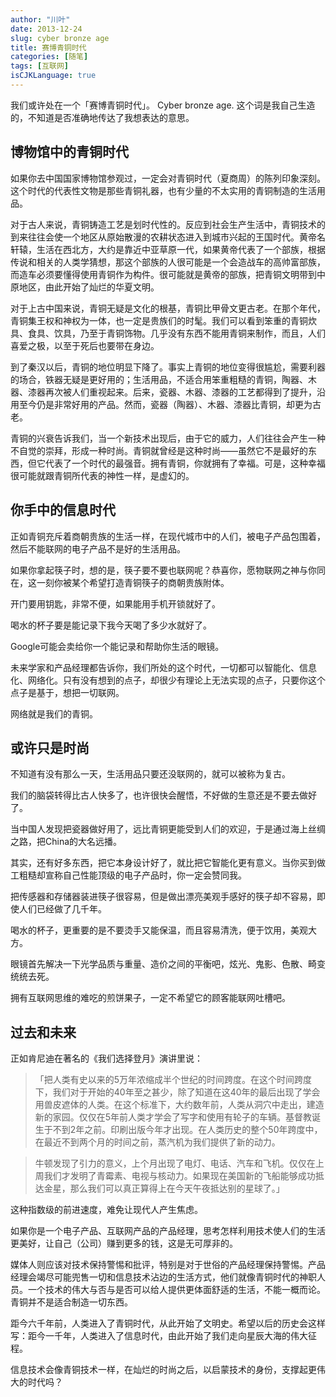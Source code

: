 ```yaml
---
author: "川叶"
date: 2013-12-24
slug: cyber bronze age
title: 赛博青铜时代
categories: [随笔]
tags: [互联网]
isCJKLanguage: true
---
```


我们或许处在一个「赛博青铜时代」。
Cyber bronze age.
这个词是我自己生造的，不知道是否准确地传达了我想表达的意思。

<!--more-->

## 博物馆中的青铜时代

如果你去中国国家博物馆参观过，一定会对青铜时代（夏商周）的陈列印象深刻。这个时代的代表性文物是那些青铜礼器，也有少量的不太实用的青铜制造的生活用品。

对于古人来说，青铜铸造工艺是划时代性的。反应到社会生产生活中，青铜技术的到来往往会使一个地区从原始散漫的农耕状态进入到城市兴起的王国时代。黄帝名轩辕，生活在西北方，大约是靠近中亚草原一代，如果黄帝代表了一个部族，根据传说和相关的人类学猜想，那这个部族的人很可能是一个会造战车的高帅富部族，而造车必须要懂得使用青铜作为构件。很可能就是黄帝的部族，把青铜文明带到中原地区，由此开始了灿烂的华夏文明。

对于上古中国来说，青铜无疑是文化的根基，青铜比甲骨文更古老。在那个年代，青铜集王权和神权为一体，也一定是贵族们的时髦。我们可以看到笨重的青铜炊具、食具、饮具，乃至于青铜饰物。几乎没有东西不能用青铜来制作，而且，人们喜爱之极，以至于死后也要带在身边。

到了秦汉以后，青铜的地位明显下降了。事实上青铜的地位变得很尴尬，需要利器的场合，铁器无疑是更好用的；生活用品，不适合用笨重粗糙的青铜，陶器、木器、漆器再次被人们重视起来。后来，瓷器、木器、漆器的工艺都得到了提升，沿用至今仍是非常好用的产品。然而，瓷器（陶器）、木器、漆器比青铜，却更为古老。

青铜的兴衰告诉我们，当一个新技术出现后，由于它的威力，人们往往会产生一种不自觉的崇拜，形成一种时尚。青铜就曾经是这种时尚——虽然它不是最好的东西，但它代表了一个时代的最强音。拥有青铜，你就拥有了幸福。可是，这种幸福很可能就跟青铜所代表的神性一样，是虚幻的。

## 你手中的信息时代

正如青铜充斥着商朝贵族的生活一样，在现代城市中的人们，被电子产品包围着，然后不能联网的电子产品不是好的生活用品。

如果你拿起筷子时，想的是，筷子要不要也联网呢？恭喜你，愿物联网之神与你同在，这一刻你被某个希望打造青铜筷子的商朝贵族附体。

开门要用钥匙，非常不便，如果能用手机开锁就好了。

喝水的杯子要是能记录下我今天喝了多少水就好了。

Google可能会卖给你一个能记录和帮助你生活的眼镜。

未来学家和产品经理都告诉你，我们所处的这个时代，一切都可以智能化、信息化、网络化。只有没有想到的点子，却很少有理论上无法实现的点子，只要你这个点子是基于，想把一切联网。

网络就是我们的青铜。

## 或许只是时尚

不知道有没有那么一天，生活用品只要还没联网的，就可以被称为复古。

我们的脑袋转得比古人快多了，也许很快会醒悟，不好做的生意还是不要去做好了。

当中国人发现把瓷器做好用了，远比青铜更能受到人们的欢迎，于是通过海上丝绸之路，把China的大名远播。

其实，还有好多东西，把它本身设计好了，就比把它智能化更有意义。当你买到做工粗糙却宣称自己性能顶级的电子产品时，你一定会赞同我。

把传感器和存储器装进筷子很容易，但是做出漂亮美观手感好的筷子却不容易，即使人们已经做了几千年。

喝水的杯子，更重要的是不要烫手又能保温，而且容易清洗，便于饮用，美观大方。

眼镜首先解决一下光学品质与重量、造价之间的平衡吧，炫光、鬼影、色散、畸变统统去死。

拥有互联网思维的难吃的煎饼果子，一定不希望它的顾客能联网吐槽吧。

## 过去和未来

正如肯尼迪在著名的《我们选择登月》演讲里说：

>「把人类有史以来的5万年浓缩成半个世纪的时间跨度。在这个时间跨度下，我们对于开始的40年至之甚少，除了知道在这40年的最后出现了学会用兽皮遮体的人类。在这个标准下，大约数年前，人类从洞穴中走出，建造新的家园。仅仅在5年前人类才学会了写字和使用有轮子的车辆。基督教诞生于不到2年之前。印刷出版今年才出现。在人类历史的整个50年跨度中，在最近不到两个月的时间之前，蒸汽机为我们提供了新的动力。

>牛顿发现了引力的意义，上个月出现了电灯、电话、汽车和飞机。仅仅在上周我们才发明了青霉素、电视与核动力。如果现在美国新的飞船能够成功抵达金星，那么我们可以真正算得上在今天午夜抵达别的星球了。」

这种指数级的前进速度，难免让现代人产生焦虑。

如果你是一个电子产品、互联网产品的产品经理，思考怎样利用技术使人们的生活更美好，让自己（公司）赚到更多的钱，这是无可厚非的。

媒体人则应该对技术保持警惕和批评，特别是对于世俗的产品经理保持警惕。产品经理会竭尽可能兜售一切和信息技术沾边的生活方式，他们就像青铜时代的神职人员。一个技术的伟大与否与是否可以给人提供更体面舒适的生活，不能一概而论。青铜并不是适合制造一切东西。

距今六千年前，人类进入了青铜时代，从此开始了文明史。希望以后的历史会这样写：距今一千年，人类进入了信息时代，由此开始了我们走向星辰大海的伟大征程。

信息技术会像青铜技术一样，在灿烂的时尚之后，以启蒙技术的身份，支撑起更伟大的时代吗？
